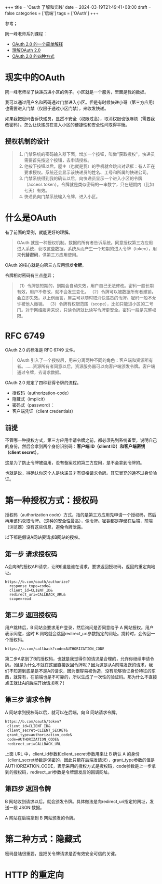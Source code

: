 +++
title = 'Oauth 了解和实践'
date = 2024-03-19T21:49:41+08:00
draft = false
categories = ['后端']
tags = ['OAuth']
+++

参考；

阮一峰老师系列课程：
- [OAuth 2.0 的一个简单解释](https://www.ruanyifeng.com/blog/2019/04/oauth_design.html)
- [理解OAuth 2.0](https://www.ruanyifeng.com/blog/2014/05/oauth_2_0.html)
- [OAuth 2.0 的四种方式](https://www.ruanyifeng.com/blog/2019/04/oauth-grant-types.html)

# 现实中的OAuth

阮一峰老师举了快递员进小区的例子。小区就是一个服务，里面是我的数据。

我可以通过用户名和密码通过门禁进入小区。但是有时候快递小哥（第三方应用）也需要进入门禁（仅限于通过小区门禁），来收发快递。

如果我把密码告诉快递员，显然不安全（权限过高），取消权限也很麻烦（需要我改密码）。怎么让快递员在进入小区的便捷性和安全性间取得平衡。

## 授权机制的设计
> 1. 门禁系统的密码输入器下面，增加一个按钮，叫做"获取授权"。快递员需要首先按这个按钮，去申请授权。
> 2. 他按下按钮以后，屋主（也就是我）的手机就会跳出对话框：有人正在要求授权。系统还会显示该快递员的姓名、工号和所属的快递公司。
> 3. 门禁系统得到我的确认以后，向快递员显示一个进入小区的令牌（access token）。令牌就是类似密码的一串数字，只在短期内（比如七天）有效。
> 4. 快递员向门禁系统输入令牌，进入小区。

# 什么是OAuth
有了前面的案例，就能更好的理解。

> OAuth 就是一种授权机制。数据的所有者告诉系统，同意授权第三方应用进入系统，获取这些数据。系统从而产生一个短期的进入令牌（token），用来**代替密码**，供第三方应用使用。

OAuth 的核心就是向第三方应用颁发**令牌**。

令牌相对密码有三点差异；
> （1）令牌是短期的，到期会自动失效，用户自己无法修改。密码一般长期有效，用户不修改，就不会发生变化。
> （2）令牌可以被数据所有者撤销，会立即失效。以上例而言，屋主可以随时取消快递员的令牌。密码一般不允许被他人撤销。
> （3）令牌有权限范围（scope），比如只能进小区的二号门。对于网络服务来说，只读令牌就比读写令牌更安全。密码一般是完整权限。

# RFC 6749

OAuth 2.0 的标准是 RFC 6749 文件。

> OAuth 引入了一个授权层，用来分离两种不同的角色：客户端和资源所有者。......资源所有者同意以后，资源服务器可以向客户端颁发令牌。客户端通过令牌，去请求数据。

OAuth 2.0 规定了四种获得令牌的流程。

- 授权码（authorization-code）
- 隐藏式（implicit）
- 密码式（password）：
- 客户端凭证（client credentials）

## 前提

不管哪一种授权方式，第三方应用申请令牌之前，都必须先到系统备案，说明自己的身份，然后会拿到两个身份识别码：**客户端 ID（client ID）和客户端密钥（client secret）**。

这是为了防止令牌被滥用，没有备案过的第三方应用，是不会拿到令牌的。

也就是说，得确认你这个人是快递员才有资格请求令牌。其它冒充的通不过身份验证。

# 第一种授权方式：授权码

授权码（authorization code）方式，指的是第三方应用先申请一个授权码，然后再用该码获取令牌。（这种的安全性最高），像令牌。密钥都是存储在后端，前端（浏览器）没有这些信息，避免令牌泄露。

以下都是假设A网站要请求B网站的授权。

## 第一步 请求授权码
A会向B的授权API请求，让B知道是谁在请求，要求返回授权码，返回的重定向地址。

```text
https://b.com/oauth/authorize?
  response_type=code&
  client_id=CLIENT_ID&
  redirect_uri=CALLBACK_URL&
  scope=read
```
## 第二步 返回授权码
用户跳转后，B 网站会要求用户登录，然后询问是否同意给予 A 网站授权。用户表示同意，这时 B 网站就会跳回redirect_uri参数指定的网址。跳转时，会传回一个授权码。

```txt
https://a.com/callback?code=AUTHORIZATION_CODE
```

第二步A拿到了B的授权码，也就是我觉得你的请求是合理的，允许你继续申请令牌。(但是为什么不就在这里直接返回令牌呢？因为这是从A前端发送的请求，我们不知道到底是是不是A的请求，因为很容易被伪造，没有能够验证身份特征的东西，就算有，在前端也是不可靠的，所以生成了一次性的验证码。那为什么不直接点击就让A的后端开始请求呢？)

## 第三步 请求令牌
A 网站拿到授权码以后，就可以在后端，向 B 网站请求令牌。

```txt
https://b.com/oauth/token?
 client_id=CLIENT_ID&
 client_secret=CLIENT_SECRET&
 grant_type=authorization_code&
 code=AUTHORIZATION_CODE&
 redirect_uri=CALLBACK_URL
```

上面 URL 中，client_id参数和client_secret参数用来让 B 确认 A 的身份（client_secret参数是保密的，因此只能在后端发请求），grant_type参数的值是AUTHORIZATION_CODE，表示采用的授权方式是授权码，code参数是上一步拿到的授权码，redirect_uri参数是令牌颁发后的回调网址。

## 第四步 返回令牌

B 网站收到请求以后，就会颁发令牌。具体做法是向redirect_uri指定的网址，发送一段 JSON 数据。

A 网站在后端拿到 B 网站颁发的令牌。

# 第二种方式：隐藏式

密码登陆很重要，是把关令牌请求是否有效安全可信的关键。


# HTTP 的重定向
